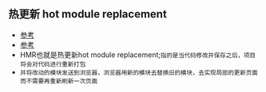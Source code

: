 ## 热更新 hot module replacement
* [参考]("https://mp.weixin.qq.com/s/4fCBeNLhaWJYEcTb8cmakg")
* [参考]("https://juejin.cn/search?query=%E7%83%AD%E6%9B%B4%E6%96%B0")
* HMR也就是热更新hot module replacement;`指的是当代码修改并保存之后，项目将会对代码进行重新打包`
* `并将改动的模块发送到浏览器，浏览器用新的模块去替换旧的模块，去实现局部的更新页面而不需要再重新刷新一次页面`

